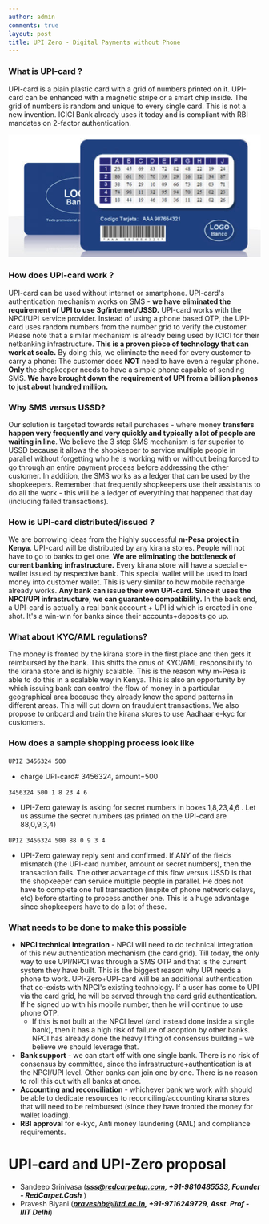 ```yaml
---
author: admin
comments: true
layout: post
title: UPI Zero - Digital Payments without Phone 
---
```



### What is UPI-card ?
 UPI-card is a plain plastic card with a grid of numbers printed on it. UPI-card can be enhanced with a magnetic stripe or a smart chip inside.
The grid of numbers is random and unique to every single card. This is not a new invention. ICICI Bank already uses it today and is compliant with RBI mandates on 2-factor authentication.

[![Card Grid](/images/2017-01-11-UPI-zero-digital-payments-without-phone/card-grid.png)](/images/2017-01-11-UPI-zero-digital-payments-without-phone/card-grid.png)


### How does UPI-card work ?

UPI-card can be used without internet or smartphone. UPI-card's authentication mechanism works on SMS - **we have eliminated the requirement of UPI to use 3g/internet/USSD.**
UPI-card works with the NPCI/UPI service provider. Instead of using a phone based OTP, the UPI-card uses random numbers from the number grid to verify the customer. Please note that a similar mechanism is already being used by ICICI for their netbanking infrastructure.  **This is a proven piece of technology that can work at scale.**
By doing this, we eliminate the need for every customer to carry a phone: The customer does **NOT** need to have even a regular phone. **Only** the shopkeeper needs to have a simple phone capable of sending SMS.
**We have brought down the requirement of UPI from a billion phones to just about hundred million.**


### Why SMS versus USSD?

Our solution is targeted towards retail purchases - where money **transfers happen very frequently and very quickly and typically a lot of people are waiting in line**. We believe the 3 step SMS mechanism is far superior to USSD because it allows the shopkeeper to service multiple people in parallel without forgetting who he is working  with or without being forced to go through an entire payment process before addressing the other customer.
In addition, the SMS works as a ledger that can be used by the shopkeepers. Remember that frequently shopkeepers use their assistants to do all the work - this will be a ledger of everything that happened that day (including failed transactions).

### How is UPI-card distributed/issued ?

We are borrowing ideas from the highly successful **m-Pesa project in Kenya**. UPI-card will be distributed by any kirana stores. People will not have to go to banks to get one. **We are eliminating the bottleneck of  current banking infrastructure.**
Every kirana store will have a special e-wallet issued by respective bank. This special wallet will be used to load money into customer wallet. This is very similar to how mobile recharge already works.
**Any bank can issue their own UPI-card. Since it uses the NPCI/UPI infrastructure, we can guarantee compatibility.**
In the back end, a UPI-card is actually a real bank account + UPI id which is created in one-shot. It's a win-win for banks since their accounts+deposits go up.

### What about KYC/AML regulations?

The money is fronted by the kirana store in the first place and then gets it reimbursed by the bank. This shifts the onus of  KYC/AML responsibility to the kirana store and is highly scalable. This is the reason why m-Pesa is able to do this in a scalable way in Kenya.
This is also an opportunity by which issuing bank can control the flow of money in a particular geographical area because they already know the spend patterns in different areas. This will cut down on fraudulent transactions.
We also propose to onboard and train the kirana stores to use Aadhaar e-kyc for customers.


### How does a sample shopping process look like

`UPIZ 3456324 500 `  
- charge UPI-card# 3456324, amount=500

 
`3456324 500 1 8 23 4 6`    
- UPI-Zero gateway is asking for secret numbers in boxes 1,8,23,4,6 . Let us assume the secret numbers (as printed on the UPI-card are 88,0,9,3,4)
 

`UPIZ 3456324 500 88 0 9 3 4`  
- UPI-Zero gateway reply sent and confirmed. If ANY of the fields mismatch (the UPI-card number, amount or secret numbers), then the transaction fails. The other advantage of this flow versus USSD is that the shopkeeper can service multiple people in parallel. He does not have to complete one full transaction (inspite of phone network delays, etc) before starting to process another one. This is a huge advantage since shopkeepers have to do a lot of these.

### What needs to be done to make this possible

- **NPCI technical integration**  - NPCI will need to do technical integration of this new authentication mechanism (the card grid). Till today, the only way to use UPI/NPCI was through a SMS OTP and that is the current system they have built. This is the biggest reason why UPI needs a phone to work.  UPI-Zero+UPI-card will be an additional authentication that co-exists with NPCI's existing technology. If a user has come to UPI via the card grid, he will be served through the card grid authentication. If he signed up with his mobile number, then he will continue to use phone OTP.
   - If this is not built at the NPCI level (and instead done inside a single bank), then it has a high risk of failure of adoption by other banks. NPCI has already done the heavy lifting of consensus building - we believe we should leverage that. 
- **Bank support** - we can start off with one single bank. There is no risk of consensus by committee, since the infrastructure+authentication is at the NPCI/UPI level. Other banks can join one by one. There is no reason to roll this out with all banks at once.
- **Accounting and reconciliation** - whichever bank we work with should be able to dedicate resources to reconciling/accounting kirana stores that will need to be reimbursed (since they have fronted the money for wallet loading).
- **RBI approval** for e-kyc, Anti money laundering (AML) and compliance requirements.

# UPI-card and UPI-Zero proposal

- Sandeep Srinivasa (***sss@redcarpetup.com, +91-9810485533, Founder - RedCarpet.Cash*** ) 
-  Pravesh Biyani (***praveshb@iiitd.ac.in, +91-9716249729, Asst. Prof - IIIT Delhi***)






